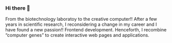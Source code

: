 ### Hi there 👋


From the biotechnology laboratoy to the creative computer!!
After a few years in scientific research, I reconsidering a change in my career and I have found a new passion!! 
Frontend development.
Henceforth, I recombine “computer genes” to create interactive web pages and applications.


<!--
**lissms/lissms** is a ✨ _special_ ✨ repository because its `README.md` (this file) appears on your GitHub profile.

Here are some ideas to get you started:

- 🔭 I’m currently working on ...
- 🌱 I’m currently learning ...
- 👯 I’m looking to collaborate on ...
- 🤔 I’m looking for help with ...
- 💬 Ask me about ...
- 📫 How to reach me: ...
- 😄 Pronouns: ...
- ⚡ Fun fact: ...
-->
